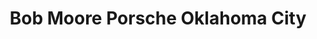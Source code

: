 ---
title: "Bob Moore Porsche Oklahoma City"
url: /oklahoma-city/bob-moore-porsche-oklahoma-city/
shop: Autohaus
---